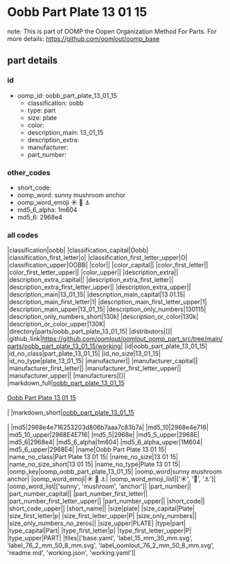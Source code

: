# Oobb Part Plate 13 01 15  

note: This is part of OOMP the Oopen Organization Method For Parts. For more details: https://github.com/oomlout/oomp_base

##  part details





### id
* oomp_id: oobb_part_plate_13_01_15
  * classification: oobb
  * type: part
  * size: plate
  * color: 
  * description_main: 13_01_15
  * description_extra: 
  * manufacturer: 
  * part_number: 

### other_codes
* short_code: 
* oomp_word: sunny mushroom anchor
* oomp_word_emoji :sunny: :mushroom: :anchor:
* md5_6_alpha: 1m604
* md5_6: 2968e4

### all codes 
|classification|oobb|
|classification_capital|Oobb|
|classification_first_letter|o|
|classification_first_letter_upper|O|
|classification_upper|OOBB|
|color||
|color_capital||
|color_first_letter||
|color_first_letter_upper||
|color_upper||
|description_extra||
|description_extra_capital||
|description_extra_first_letter||
|description_extra_first_letter_upper||
|description_extra_upper||
|description_main|13_01_15|
|description_main_capital|13 01.15|
|description_main_first_letter|1|
|description_main_first_letter_upper|1|
|description_main_upper|13_01_15|
|description_only_numbers|130115|
|description_only_numbers_short|130k|
|description_or_color|130k|
|description_or_color_upper|130K|
|directory|parts/oobb_part_plate_13_01_15|
|distributors|[]|
|github_link|https://github.com/oomlout/oomlout_oomp_part_src/tree/main/parts/oobb_part_plate_13_01_15/working|
|id|oobb_part_plate_13_01_15|
|id_no_class|part_plate_13_01_15|
|id_no_size|13_01_15|
|id_no_type|plate_13_01_15|
|manufacturer||
|manufacturer_capital||
|manufacturer_first_letter||
|manufacturer_first_letter_upper||
|manufacturer_upper||
|manufacturers|[]|
|markdown_full|[oobb_part_plate_13_01_15](https://github.com/oomlout/oomlout_oomp_part_src/tree/main/parts/oobb_part_plate_13_01_15/working)<br>[](https://github.com/oomlout/oomlout_oomp_part_src/tree/main/parts/oobb_part_plate_13_01_15/working)<br>[Oobb Part Plate 13 01 15](https://github.com/oomlout/oomlout_oomp_part_src/tree/main/parts/oobb_part_plate_13_01_15/working)<br><br>|
|markdown_short|[oobb_part_plate_13_01_15](https://github.com/oomlout/oomlout_oomp_part_src/tree/main/parts/oobb_part_plate_13_01_15/working)<br><br>|
|md5|2968e4e716253203d806b7aaa7c83b7a|
|md5_10|2968e4e716|
|md5_10_upper|2968E4E716|
|md5_5|2968e|
|md5_5_upper|2968E|
|md5_6|2968e4|
|md5_6_alpha|1m604|
|md5_6_alpha_upper|1M604|
|md5_6_upper|2968E4|
|name|Oobb Part Plate 13 01 15|
|name_no_class|Part Plate 13 01 15|
|name_no_size|13 01 15|
|name_no_size_short|13 01 15|
|name_no_type|Plate 13 01 15|
|oomp_key|oomp_oobb_part_plate_13_01_15|
|oomp_word|sunny mushroom anchor|
|oomp_word_emoji|:sunny: :mushroom: :anchor:|
|oomp_word_emoji_list|[':sunny:', ':mushroom:', ':anchor:']|
|oomp_word_list|['sunny', 'mushroom', 'anchor']|
|part_number||
|part_number_capital||
|part_number_first_letter||
|part_number_first_letter_upper||
|part_number_upper||
|short_code||
|short_code_upper||
|short_name||
|size|plate|
|size_capital|Plate|
|size_first_letter|p|
|size_first_letter_upper|P|
|size_only_numbers||
|size_only_numbers_no_zeros||
|size_upper|PLATE|
|type|part|
|type_capital|Part|
|type_first_letter|p|
|type_first_letter_upper|P|
|type_upper|PART|
|files|['base.yaml', 'label_15_mm_30_mm.svg', 'label_76_2_mm_50_8_mm.svg', 'label_oomlout_76_2_mm_50_8_mm.svg', 'readme.md', 'working.json', 'working.yaml']|
